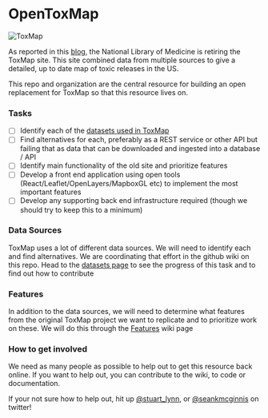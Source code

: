 # OpenToxMap

![ToxMap](https://envirodatagov.org/wp-content/uploads/2019/12/Screen-Shot-2019-12-10-at-1.29.14-PM.png)

As reported in this [blog](https://envirodatagov.org/goodbye-to-toxmap-and-our-environmental-right-to-know/), the National Library of Medicine is retiring the ToxMap site. This site combined data from multiple sources to give a detailed, up to date map of toxic releases in the US.

This repo and organization are the central resource for building an open replacement for ToxMap so that this resource lives on.

### Tasks

- [ ] Identify each of the [datasets used in ToxMap](https://github.com/OpenToxMap/OpenToxMap/wiki/Datasets)
- [ ] Find alternatives for each, preferably as a REST service or other API but failing that as data that can be downloaded and ingested into a database / API
- [ ] Identify main functionality of the old site and prioritize features
- [ ] Develop a front end application using open tools (React/Leaflet/OpenLayers/MapboxGL etc) to implement the most important features
- [ ] Develop any supporting back end infrastructure required (though we should try to keep this to a minimum)

### Data Sources

ToxMap uses a lot of different data sources. We will need to identify each and find alternatives. We are coordinating that effort in the github wiki on this repo. Head to the [datasets page](https://github.com/OpenToxMap/OpenToxMap/wiki/Datasets) to see the progress of this task and to find out how to contribute

### Features

In addition to the data sources, we will need to determine what features from the original ToxMap project we want to replicate and to prioritize work on these. We will do this through the [Features](https://github.com/OpenToxMap/OpenToxMap/wiki/Features) wiki page

### How to get involved

We need as many people as possible to help out to get this resource back online. If you want to help out, you can contribute to the wiki, to code or documentation.

If your not sure how to help out, hit up [@stuart_lynn](https://twitter.com/stuart_lynn), or [@seankmcginnis](https://twitter.com/seankmcginnis) on twitter!
